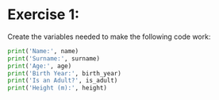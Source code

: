 # Exercise 1:

Create the variables needed to make the following code work:

```python
print('Name:', name)
print('Surname:', surname)
print('Age:', age)
print('Birth Year:', birth_year)
print('Is an Adult?', is_adult)
print('Height (m):', height)
```
